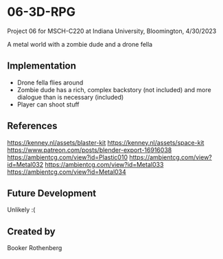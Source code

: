 # 06-3D-RPG
Project 06 for MSCH-C220 at Indiana University, Bloomington, 4/30/2023

A metal world with a zombie dude and a drone fella

## Implementation

- Drone fella flies around
- Zombie dude has a rich, complex backstory (not included) and more dialogue than is necessary (included)
- Player can shoot stuff

## References
https://kenney.nl/assets/blaster-kit
https://kenney.nl/assets/space-kit
https://www.patreon.com/posts/blender-export-16916038
https://ambientcg.com/view?id=Plastic010
https://ambientcg.com/view?id=Metal032
https://ambientcg.com/view?id=Metal033
https://ambientcg.com/view?id=Metal034

## Future Development
Unlikely :(

## Created by
Booker Rothenberg
